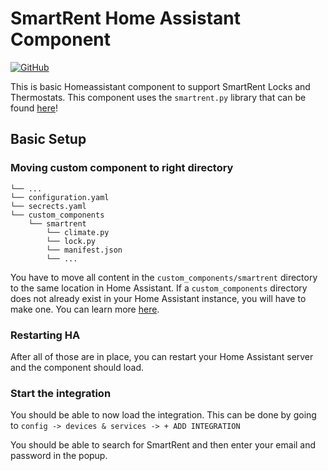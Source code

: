 # SmartRent Home Assistant Component

[![GitHub](https://img.shields.io/github/license/ZacheryThomas/homeassistant-smartrent.svg)](LICENSE.txt)

This is basic Homeassistant component to support SmartRent Locks and Thermostats. This component uses the `smartrent.py` library that can be found [here](https://github.com/ZacheryThomas/smartrent.py)!

## Basic Setup

### Moving custom component to right directory
```
└── ...
└── configuration.yaml
└── secrects.yaml
└── custom_components
    └── smartrent
        └── climate.py
        └── lock.py
        └── manifest.json
        └── ...
```

You have to move all content in the `custom_components/smartrent` directory to the same location in Home Assistant. If a `custom_components` directory does not already exist in your Home Assistant instance, you will have to make one. You can learn more [here](https://developers.home-assistant.io/docs/creating_integration_file_structure#where-home-assistant-looks-for-integrations).

### Restarting HA
After all of those are in place, you can restart your Home Assistant server and the component should load.

### Start the integration
You should be able to now load the integration. This can be done by going to `config -> devices & services -> + ADD INTEGRATION`

You should be able to search for SmartRent and then enter your email and password in the popup.
